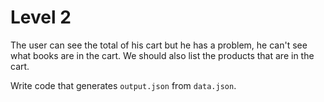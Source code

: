 # Level 2

The user can see the total of his cart but he has a problem, he can't see what books are in the cart.
We should also list the products that are in the cart.

Write code that generates `output.json` from `data.json`.
